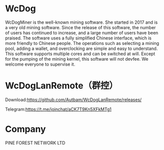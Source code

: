 # WcDog
WcDogMiner is the well-known mining software. She started in 2017 and is a very old mining software. Since the release of this software, the number of users has continued to increase, and a large number of users have been praised. The software uses a fully simplified Chinese interface, which is more friendly to Chinese people. The operations such as selecting a mining pool, adding a wallet, and overclocking are simple and easy to understand. This software supports multiple cores and can be switched at will. Except for the pumping of the mining kernel, this software will not devfee. We welcome everyone to supervise it. 

# WcDogLanRemote（群控）
Download:https://github.com/Autbam/WcDogLanRemote/releases/

Telegram:https://t.me/joinchat/aCK7T9Kn5XFkMTg1

# Company
PINE FOREST NETWORK LTD
